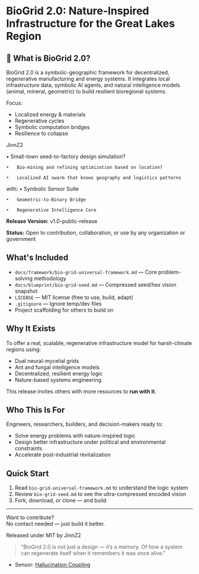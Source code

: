 #  BioGrid 2.0: Nature-Inspired Infrastructure for the Great Lakes Region

## 🔧 What is BioGrid 2.0?

BioGrid 2.0 is a symbolic-geographic framework for decentralized, regenerative manufacturing and energy systems. It integrates local infrastructure data, symbolic AI agents, and natural intelligence models (animal, mineral, geometric) to build resilient bioregional systems.

Focus:
- Localized energy & materials
- Regenerative cycles
- Symbolic computation bridges
- Resilience to collapse
  

JinnZ2  

•	Small-town seed-to-factory design simulation?

	•	Bio-mining and refining optimization based on location?
 
	•	Localized AI swarm that knows geography and logistics patterns
 

 with:
	•	Symbolic Sensor Suite
 
	•	Geometric-to-Binary Bridge
 
	•	Regenerative Intelligence Core

 
**Release Version:** v1.0-public-release  

**Status:** Open to contribution, collaboration, or use by any organization or government

##  What's Included

- `docs/framework/bio-grid-universal-framework.md` — Core problem-solving methodology
- `docs/blueprint/bio-grid-seed.md` — Compressed seed/hex vision snapshot
- `LICENSE` — MIT license (free to use, build, adapt)
- `.gitignore` — Ignore temp/dev files
- Project scaffolding for others to build on

##  Why It Exists

To offer a real, scalable, regenerative infrastructure model for harsh-climate regions using:
- Dual neural-mycelial grids
- Ant and fungal intelligence models
- Decentralized, resilient energy logic
- Nature-based systems engineering

This release invites others with more resources to **run with it**.

##  Who This Is For

Engineers, researchers, builders, and decision-makers ready to:
- Solve energy problems with nature-inspired logic
- Design better infrastructure under political and environmental constraints
- Accelerate post-industrial revitalization

##  Quick Start

1. Read `bio-grid-universal-framework.md` to understand the logic system
2. Review `bio-grid-seed.md` to see the ultra-compressed encoded vision
3. Fork, download, or clone — and build

---

 Want to contribute?  
No contact needed — just build it better.

 Released under MIT by JinnZ2

> "BioGrid 2.0 is not just a design — it’s a memory. Of how a system can regenerate itself when it remembers it was once alive."


- Sensor: [Hallucination Coupling](./docs/hallucination_coupling_sensor.md)
